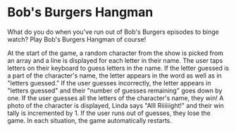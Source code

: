 # Bob's Burgers Hangman

What do you do when you've run out of Bob's Burgers episodes to binge watch? Play Bob's Burgers Hangman of course!

At the start of the game, a random character from the show is picked from an array and a line is displayed for each letter in their name. The user taps letters on their keyboard to guess letters in the name. If the letter guessed is a part of the character's name, the letter appears in the word as well as in "letters guessed." If the user guesses incorrectly, the letter appears in "letters guessed" and their "number of guesses remaining" goes down by one. If the user guesses all the letters of the character's name, they win! A photo of the character is displayed, Linda says "Alll Riiiiiight!" and their win tally is incremented by 1. If the user runs out of guesses, they lose the game. In each situation, the game automatically restarts. 